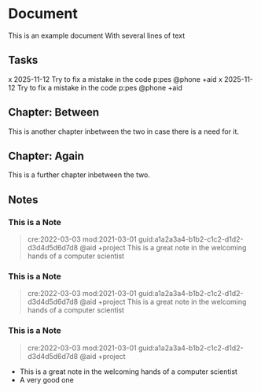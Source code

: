# Document
This is an example document
With several lines of text

## Tasks
x 2025-11-12 Try to fix a mistake in the code p:pes @phone +aid
x 2025-11-12 Try to fix a mistake in the code p:pes @phone +aid

## Chapter: Between
This is another chapter inbetween the two in case there is a need for it.
## Chapter: Again
This is a further chapter inbetween the two.

## Notes

### This is a Note
> cre:2022-03-03 mod:2021-03-01 guid:a1a2a3a4-b1b2-c1c2-d1d2-d3d4d5d6d7d8 @aid +project
This is a great note in the welcoming hands of a computer scientist

### This is a Note
> cre:2022-03-03 mod:2021-03-01 guid:a1a2a3a4-b1b2-c1c2-d1d2-d3d4d5d6d7d8 @aid +project
This is a great note in the welcoming hands of a computer scientist

### This is a Note
> cre:2022-03-03 mod:2021-03-01 guid:a1a2a3a4-b1b2-c1c2-d1d2-d3d4d5d6d7d8 @aid +project
- This is a great note in the welcoming hands of a computer scientist
- A very good one
